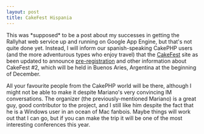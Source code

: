 ```yaml
--- 
layout: post
title: CakeFest Hispania
---
```

<p>This was *supposed* to be a post about my successes in getting the Rallyhat web service up and running on Google App Engine, but that's not quite done yet.  Instead, I will inform our spanish-speaking CakePHP users (and the more adventurous types who enjoy travel) that the <a href="http://www.cakefest.org">CakeFest</a> site as been updated to announce <a href="http://cakefest.org/users/add">pre-registration</a> and other information about CakeFest #2, which will be held in Buenos Aries, Argentina at the beginning of December.
</p>
<p>
All your favourite people from the CakePHP world will be there, although I might not be able to make it despite Mariano's very convincing IM conversations.  The organizer (the previously-mentioned Mariano) is a great guy, good contributor to the project, and I still like him despite the fact that he is a Windows user in an ocean of Mac fanbois.  Maybe things will work out that I can go, but if you can make the trip it will be one of the most interesting conferences this year.
</p>
